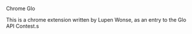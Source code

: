 Chrome Glo

This is a chrome extension written by Lupen Wonse, as an entry to the Glo API Contest.s
